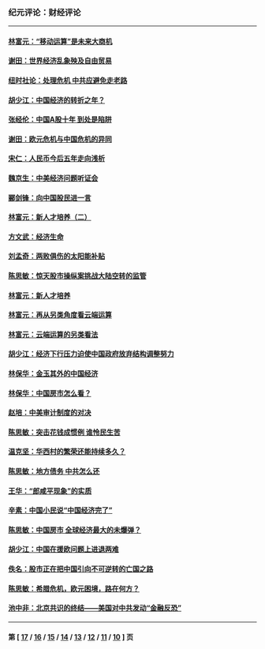 ### 纪元评论：财经评论
---
#### [林富元：“移动运算”是未来大商机](../../pages/nsc1026/n3476252.md) 
#### [谢田：世界经济乱象殃及自由贸易](../../pages/nsc1026/n3474959.md) 
#### [纽时社论：处理危机 中共应避免走老路](../../pages/nsc1026/n3473706.md) 
#### [胡少江：中国经济的转折之年？](../../pages/nsc1026/n3473038.md) 
#### [张经伦：中国A股十年 到处是陷阱](../../pages/nsc1026/n3468467.md) 
#### [谢田：欧元危机与中国危机的异同](../../pages/nsc1026/n3468441.md) 
#### [宋仁：人民币今后五年走向浅析](../../pages/nsc1026/n3466297.md) 
#### [魏京生：中美经济问题听证会](../../pages/nsc1026/n3463578.md) 
#### [郦剑锋：向中国股民进一言](../../pages/nsc1026/n3463577.md) 
#### [林富元：新人才培养（二）](../../pages/nsc1026/n3461671.md) 
#### [方文武：经济生命](../../pages/nsc1026/n3461212.md) 
#### [刘孟奇：两败俱伤的太阳能补贴](../../pages/nsc1026/n3458613.md) 
#### [陈思敏：惊天股市操纵案挑战大陆空转的监管](../../pages/nsc1026/n3457050.md) 
#### [林富元：新人才培养](../../pages/nsc1026/n3455904.md) 
#### [林富元：再从另类角度看云端运算](../../pages/nsc1026/n3451382.md) 
#### [林富元：云端运算的另类看法](../../pages/nsc1026/n3451381.md) 
#### [胡少江：经济下行压力迫使中国政府放弃结构调整努力](../../pages/nsc1026/n3449473.md) 
#### [林保华：金玉其外的中国经济](../../pages/nsc1026/n3444325.md) 
#### [林保华：中国房市怎么看？](../../pages/nsc1026/n3443460.md) 
#### [赵培：中美审计制度的对决](../../pages/nsc1026/n3441123.md) 
#### [陈思敏：突击花钱成惯例 谁怜民生苦](../../pages/nsc1026/n3440347.md) 
#### [温克坚：华西村的繁荣还能持续多久？](../../pages/nsc1026/n3439084.md) 
#### [陈思敏：地方债务 中共怎么还](../../pages/nsc1026/n3435030.md) 
#### [王华：“郎咸平现象”的实质](../../pages/nsc1026/n3429861.md) 
#### [辛素：中国小民说“中国经济完了”](../../pages/nsc1026/n3427337.md) 
#### [陈思敏：中国房市 全球经济最大的未爆弹？](../../pages/nsc1026/n3426490.md) 
#### [胡少江：中国在援欧问题上进退两难](../../pages/nsc1026/n3423675.md) 
#### [佚名：股市正在把中国引向不可逆转的亡国之路](../../pages/nsc1026/n3422416.md) 
#### [陈思敏：希腊危机，欧元困境，路在何方？](../../pages/nsc1026/n3421846.md) 
#### [池中非：北京共识的终结——美国对中共发动“金融反恐”](../../pages/nsc1026/n3418595.md) 

---
#### 第 [ [17](./17.md) / [16](./16.md) / [15](./15.md) / [14](./14.md) / [13](./13.md) / [12](./12.md) / [11](./11.md) / [10](./10.md) ] 页
